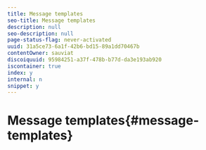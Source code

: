 ```yaml
---
title: Message templates
seo-title: Message templates
description: null
seo-description: null
page-status-flag: never-activated
uuid: 31a5ce73-6a1f-42b6-bd15-89a1dd70467b
contentOwner: sauviat
discoiquuid: 95984251-a37f-478b-b77d-da3e193ab920
iscontainer: true
index: y
internal: n
snippet: y
---
```


# Message templates{#message-templates}

